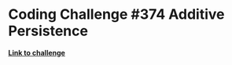 # Coding Challenge #374 Additive Persistence

**[Link to challenge](https://www.reddit.com/r/dailyprogrammer/comments/akv6z4/20190128_challenge_374_easy_additive_persistence/)**
